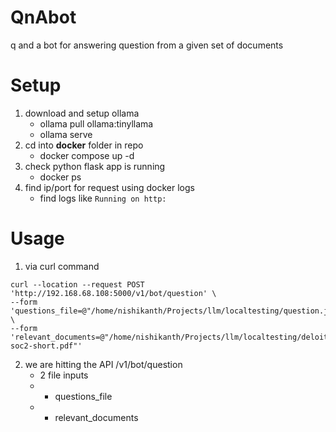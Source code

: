 # QnAbot
q and a bot for answering question from a given set of documents


# Setup

1. download and setup ollama
    * ollama pull ollama:tinyllama
    * ollama serve
2. cd into **docker** folder in repo
    * docker compose up -d
3. check python flask app is running
    * docker ps 
4. find ip/port for request using docker logs
    * find logs like `Running on http:`


# Usage
1. via curl command
```
curl --location --request POST 'http://192.168.68.108:5000/v1/bot/question' \
--form 'questions_file=@"/home/nishikanth/Projects/llm/localtesting/question.json"' \
--form 'relevant_documents=@"/home/nishikanth/Projects/llm/localtesting/deloitte-soc2-short.pdf"'
```
2. we are hitting the API /v1/bot/question
    * 2 file inputs
    * *    questions_file
    * *    relevant_documents


